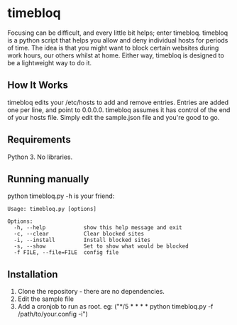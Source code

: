 # timebloq

Focusing can be difficult, and every little bit helps; enter timebloq. timebloq is a python script that helps you allow and deny individual hosts for periods of time. The idea is that you might want to block certain websites during work hours, our others whilst at home.  Either way, timebloq is designed to be a lightweight way to do it.

## How It Works

timebloq edits your /etc/hosts to add and remove entries. Entries are added one per line, and point to 0.0.0.0.  timebloq assumes it has control of the end of your hosts file.  Simply edit the sample.json file and you're good to go.

## Requirements

Python 3. No libraries.

## Running manually

python timebloq.py -h is your friend:


    Usage: timebloq.py [options]

    Options:
      -h, --help            show this help message and exit
      -c, --clear           Clear blocked sites
      -i, --install         Install blocked sites
      -s, --show            Set to show what would be blocked
      -f FILE, --file=FILE  config file

## Installation

1. Clone the repository - there are no dependencies.
2. Edit the sample file
3. Add a cronjob to run as root. eg: ("*/5 * * * * python timebloq.py -f /path/to/your.config -i")
